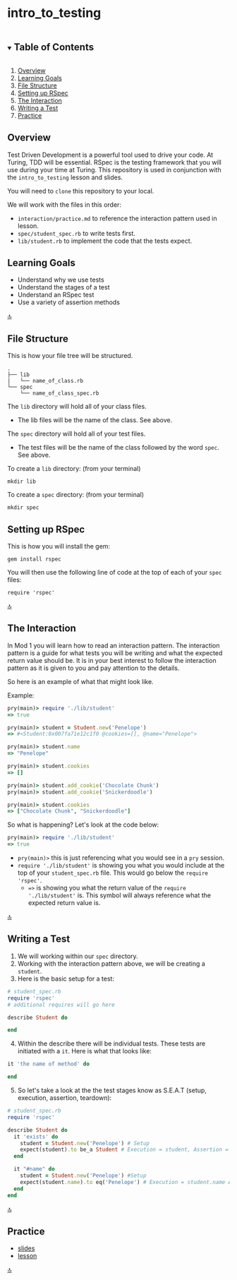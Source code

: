 # intro_to_testing

<!-- TABLE OF CONTENTS -->
<details open="open">
  <summary><h2 style="display: inline-block">Table of Contents</h2></summary>
  <ol>
    <li><a href="#overview">Overview</a></li>
    <li><a href="#learning-goals">Learning Goals</a></li>
    <li><a href="#file-structure">File Structure</a></li>
    <li><a href="#setting-up-rspec">Setting up RSpec</a></li>
    <li><a href="#the-interaction">The Interaction</a></li>
    <li><a href="#writing-a-test">Writing a Test</a></li>
    <li><a href="#Practice">Practice</a></li>
  </ol>
</details>

## Overview

Test Driven Development is a powerful tool used to drive your code. At Turing, TDD will be essential.
RSpec is the testing framework that you will use during your time at Turing.
This repository is used in conjunction with the `intro_to_testing` lesson and slides.

You will need to `clone` this repository to your local. 

We will work with the files in this order:
 - `interaction/practice.md` to reference the interaction pattern used in lesson.
 - `spec/student_spec.rb` to write tests first.
 - `lib/student.rb` to implement the code that the tests expect.

## Learning Goals

- Understand why we use tests
- Understand the stages of a test
- Understand an RSpec test
- Use a variety of assertion methods

<div class="back-to-top-wrapper">
  <a href="#top" class="back-to-top-link" aria-label="Scroll to Top">🔝</a>
</div>

## File Structure

This is how your file tree will be structured.

```
.
├── lib
|   └── name_of_class.rb
└── spec
    └── name_of_class_spec.rb
```

The `lib` directory will hold all of your class files.
  - The lib files will be the name of the class. See above.

The `spec` directory will hold all of your test files.
  - The test files will be the name of the class followed by the word `spec`. See above.

To create a `lib` directory: (from your terminal)
```
mkdir lib
```

To create a `spec` directory: (from your terminal)
```
mkdir spec
```

## Setting up RSpec

This is how  you will install the gem:

```
gem install rspec
```

You will then use the following line of code at the top of each of your `spec` files:

```
require 'rspec'
```

<div class="back-to-top-wrapper">
  <a href="#top" class="back-to-top-link" aria-label="Scroll to Top">🔝</a>
</div>

## The Interaction

In Mod 1 you will learn how to read an interaction pattern. The interaction pattern is a guide for what tests you will be writing and what the expected return value should be. It is in your best interest to follow the interaction pattern as it is given to you and pay attention to the details.

So here is an example of what that might look like.

Example:

```ruby
pry(main)> require './lib/student'
=> true

pry(main)> student = Student.new('Penelope')
=> #<Student:0x007fa71e12c1f0 @cookies=[], @name="Penelope">

pry(main)> student.name
=> "Penelope"

pry(main)> student.cookies
=> []

pry(main)> student.add_cookie('Chocolate Chunk')
pry(main)> student.add_cookie('Snickerdoodle')

pry(main)> student.cookies
=> ["Chocolate Chunk", "Snickerdoodle"]
```

So what is happening? Let's look at the code below:
```ruby
pry(main)> require './lib/student'
=> true
```

- `pry(main)>` this is just referencing what you would see in a `pry` session.
- `require './lib/student'` is showing you what you would include at the top of your `student_spec.rb` file. This would go below the `require 'rspec'`.
  - `=>` is showing you what the return value of the `require './lib/student'` is. This symbol will always reference what the expected return value is.

<div class="back-to-top-wrapper">
  <a href="#top" class="back-to-top-link" aria-label="Scroll to Top">🔝</a>
</div>

## Writing a Test

1. We will working within our `spec` directory.
2. Working with the interaction pattern above, we will be creating a `student`.
3. Here is the basic setup for a test:
```ruby
# student_spec.rb
require 'rspec'
# additional requires will go here

describe Student do

end
```
4. Within the describe there will be individual tests. These tests are initiated with a `it`. Here is what that looks like:
```ruby
it 'the name of method' do

end
```
5. So let's take a look at the the test stages know as S.E.A.T (setup, execution, assertion, teardown):
```ruby
# student_spec.rb
require 'rspec'

describe Student do
  it 'exists' do
    student = Student.new('Penelope') # Setup
    expect(student).to be_a Student # Execution = student, Assertion = Student
  end

  it "#name" do
    student = Student.new('Penelope') #Setup
    expect(student.name).to eq('Penelope') # Execution = student.name Assertion = 'Penelope'
  end
end
```

<div class="back-to-top-wrapper">
  <a href="#top" class="back-to-top-link" aria-label="Scroll to Top">🔝</a>
</div>

## Practice

- [slides](https://docs.google.com/presentation/d/1_-xvHXsZRiGaA366VBc2kDwOH2opapZpAhkQzrdOVP4/edit?usp=sharing)
- [lesson](https://backend.turing.edu/module1/lessons/intro_to_testing)

<div class="back-to-top-wrapper">
  <a href="#top" class="back-to-top-link" aria-label="Scroll to Top">🔝</a>
</div>
